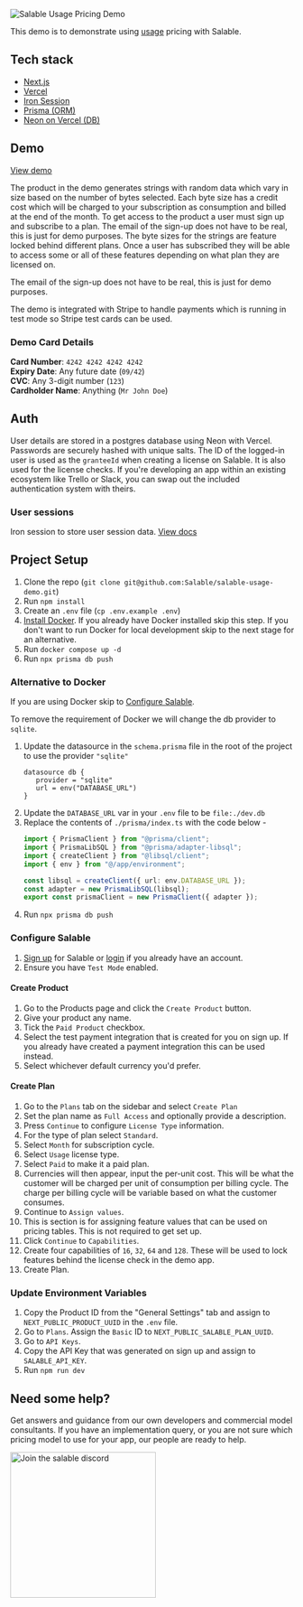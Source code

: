 ![Salable Usage Pricing Demo](https://raw.githubusercontent.com/Salable/usage-demo/94992bd38f24dcf5a7e3181f35701320b48ecee0/public/usage-banner.gif)

This demo is to demonstrate using [usage](https://www.salable.app/features/usage-based-pricing) pricing with Salable.

## Tech stack
- [Next.js](https://nextjs.org/)
- [Vercel](https://vercel.com/docs)
- [Iron Session](https://github.com/vvo/iron-session)
- [Prisma (ORM)](https://www.prisma.io/)
- [Neon on Vercel (DB)](https://neon.tech/docs/guides/vercel-overview)

## Demo

[View demo](https://usage-demo.vercel.app/)

The product in the demo generates strings with random data which vary in size based on the number of bytes selected. Each byte size has a credit cost which will be charged to your subscription as consumption and billed at the end of the month. To get access to the product a user must sign up and subscribe to a plan. The email of the sign-up does not have to be real, this is just for demo purposes. The byte sizes for the strings are feature locked behind different plans. Once a user has subscribed they will be able to access some or all of these features depending on what plan they are licensed on.

The email of the sign-up does not have to be real, this is just for demo
purposes.

The demo is integrated with Stripe to handle payments which is running in test
mode so Stripe test cards can be used.

### Demo Card Details

**Card Number**: `4242 4242 4242 4242` \
**Expiry Date**: Any future date (`09/42`) \
**CVC**: Any 3-digit number (`123`) \
**Cardholder Name**: Anything (`Mr John Doe`)

## Auth

User details are stored in a postgres database using Neon with Vercel. Passwords are securely hashed
with unique salts. The ID of the logged-in user is used as the `granteeId` when
creating a license on Salable. It is also used for the license checks. If you're
developing an app within an existing ecosystem like Trello or Slack, you can
swap out the included authentication system with theirs.

### User sessions
Iron session to store user session data. [View docs](https://github.com/vvo/iron-session)

## Project Setup

1. Clone the repo (`git clone git@github.com:Salable/salable-usage-demo.git`)
2. Run `npm install`
3. Create an `.env` file (`cp .env.example .env`)
4. [Install Docker](https://www.docker.com/get-started/). If you already have Docker installed skip this step. If you don't want to run Docker for local development skip to the next stage for an alternative.
5. Run `docker compose up -d`
6. Run `npx prisma db push`

### Alternative to Docker
If you are using Docker skip to [Configure Salable](#configure-salable).

To remove the requirement of Docker we will change the db provider to `sqlite`.
1. Update the datasource in the `schema.prisma` file in the root of the project to use the provider `"sqlite"`
   ```
   datasource db {  
      provider = "sqlite"  
      url = env("DATABASE_URL")
   }
   ```
2. Update the `DATABASE_URL` var in your `.env` file to be `file:./dev.db`
3. Replace the contents of `./prisma/index.ts` with the code below -
   ```typescript
   import { PrismaClient } from "@prisma/client";
   import { PrismaLibSQL } from "@prisma/adapter-libsql";
   import { createClient } from "@libsql/client";
   import { env } from "@/app/environment";
   
   const libsql = createClient({ url: env.DATABASE_URL });
   const adapter = new PrismaLibSQL(libsql);
   export const prismaClient = new PrismaClient({ adapter });
   ```
4. Run `npx prisma db push`

### Configure Salable

1. [Sign up](https://salable.app/login) for Salable or [login](https://salable.app/login) if you already have an account.
2. Ensure you have `Test Mode` enabled.

#### Create Product

1. Go to the Products page and click the `Create Product` button.
2. Give your product any name.
3. Tick the `Paid Product` checkbox.
4. Select the test payment integration that is created for you on sign up. If you already have created a payment integration this can be used instead.
5. Select whichever default currency you'd prefer.

#### Create Plan

1. Go to the `Plans` tab on the sidebar and select `Create Plan`
2. Set the plan name as `Full Access` and optionally provide a description.
3. Press `Continue` to configure `License Type` information.
4. For the type of plan select `Standard`.
5. Select `Month` for subscription cycle.
6. Select `Usage` license type.
7. Select `Paid` to make it a paid plan.
8. Currencies will then appear, input the per-unit cost. This will be what the customer will be charged per unit of consumption per billing cycle. The charge per billing cycle will be variable based on what the customer consumes.
9. Continue to `Assign values`.
10. This is section is for assigning feature values that can be used on pricing tables. This is not required to get set up.
11. Click `Continue` to `Capabilities`.
12. Create four capabilities of `16`, `32`, `64` and `128`. These will be used to lock features behind the license check in the demo app.
13. Create Plan.

### Update Environment Variables

1. Copy the Product ID from the "General Settings" tab and assign to `NEXT_PUBLIC_PRODUCT_UUID` in the `.env` file.
2. Go to `Plans`. Assign the `Basic` ID to `NEXT_PUBLIC_SALABLE_PLAN_UUID`.
3. Go to `API Keys`.
4. Copy the API Key that was generated on sign up and assign to `SALABLE_API_KEY`.
5. Run `npm run dev`

## Need some help?

Get answers and guidance from our own developers and commercial model consultants. If you have an implementation query, or you are not sure which pricing model to use for your app, our people are ready to help.

<a href="https://discord.com/channels/1064480618546737163/1219751191483781214">
<img alt="Join the salable discord" src="https://raw.githubusercontent.com/Salable/seats-demo/refs/heads/main/public/discord-button.png" width="258" />
</a>
